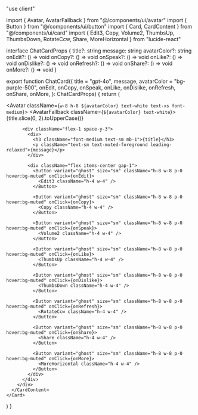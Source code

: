"use client"

import { Avatar, AvatarFallback } from "@/components/ui/avatar"
import { Button } from "@/components/ui/button"
import { Card, CardContent } from "@/components/ui/card"
import { Edit3, Copy, Volume2, ThumbsUp, ThumbsDown, RotateCcw, Share, MoreHorizontal } from "lucide-react"

interface ChatCardProps {
  title?: string
  message: string
  avatarColor?: string
  onEdit?: () => void
  onCopy?: () => void
  onSpeak?: () => void
  onLike?: () => void
  onDislike?: () => void
  onRefresh?: () => void
  onShare?: () => void
  onMore?: () => void
}

export function ChatCard({
  title = "gpt-4o",
  message,
  avatarColor = "bg-purple-500",
  onEdit,
  onCopy,
  onSpeak,
  onLike,
  onDislike,
  onRefresh,
  onShare,
  onMore,
}: ChatCardProps) {
  return (
    <Card className="w-full max-w-2xl">
      <CardContent className="p-4">
        <div className="flex items-start gap-3">
          <Avatar className={`w-8 h-8 ${avatarColor} text-white text-xs font-medium`}>
            <AvatarFallback className={`${avatarColor} text-white`}>{title.slice(0, 2).toUpperCase()}</AvatarFallback>
          </Avatar>

          <div className="flex-1 space-y-3">
            <div>
              <h3 className="font-medium text-sm mb-1">{title}</h3>
              <p className="text-sm text-muted-foreground leading-relaxed">{message}</p>
            </div>

            <div className="flex items-center gap-1">
              <Button variant="ghost" size="sm" className="h-8 w-8 p-0 hover:bg-muted" onClick={onEdit}>
                <Edit3 className="h-4 w-4" />
              </Button>

              <Button variant="ghost" size="sm" className="h-8 w-8 p-0 hover:bg-muted" onClick={onCopy}>
                <Copy className="h-4 w-4" />
              </Button>

              <Button variant="ghost" size="sm" className="h-8 w-8 p-0 hover:bg-muted" onClick={onSpeak}>
                <Volume2 className="h-4 w-4" />
              </Button>

              <Button variant="ghost" size="sm" className="h-8 w-8 p-0 hover:bg-muted" onClick={onLike}>
                <ThumbsUp className="h-4 w-4" />
              </Button>

              <Button variant="ghost" size="sm" className="h-8 w-8 p-0 hover:bg-muted" onClick={onDislike}>
                <ThumbsDown className="h-4 w-4" />
              </Button>

              <Button variant="ghost" size="sm" className="h-8 w-8 p-0 hover:bg-muted" onClick={onRefresh}>
                <RotateCcw className="h-4 w-4" />
              </Button>

              <Button variant="ghost" size="sm" className="h-8 w-8 p-0 hover:bg-muted" onClick={onShare}>
                <Share className="h-4 w-4" />
              </Button>

              <Button variant="ghost" size="sm" className="h-8 w-8 p-0 hover:bg-muted" onClick={onMore}>
                <MoreHorizontal className="h-4 w-4" />
              </Button>
            </div>
          </div>
        </div>
      </CardContent>
    </Card>
  )
}

